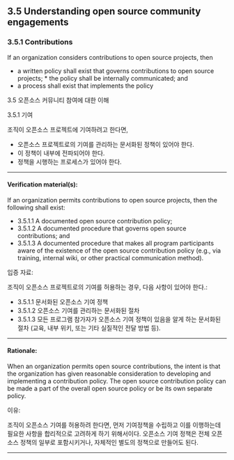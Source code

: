 ## 3.5 Understanding open source community engagements

### 3.5.1 Contributions
If an organization considers contributions to open source projects, then
* a written policy shall exist that governs contributions to open source projects; * the policy shall be internally communicated; and
* a process shall exist that implements the policy


3.5 오픈소스 커뮤니티 참여에 대한 이해

3.5.1 기여

조직이 오픈소스 프로젝트에 기여하려고 한다면,
* 오픈소스 프로젝트로의 기여를 관리하는 문서화된 정책이 있어야 한다. 
* 이 정책이 내부에 전파되어야 한다.
* 정책을 시행하는 프로세스가 있어야 한다. 
---

#### Verification material(s):
If an organization permits contributions to open source projects, then the following shall exist:
* 3.5.1.1 A documented open source contribution policy;
* 3.5.1.2 A documented procedure that governs open source contributions; and
* 3.5.1.3 A documented procedure that makes all program participants aware of the existence of the
open source contribution policy (e.g., via training, internal wiki, or other practical communication method).


입증 자료:

조직이 오픈소스 프로젝트로의 기여를 허용하는 경우, 다음 사항이 있어야 한다.:

* 3.5.1.1 문서화된 오픈소스 기여 정책
* 3.5.1.2 오픈소스 기여를 관리하는 문서화된 절차
* 3.5.1.3 모든 프로그램 참가자가 오픈소스 기여 정책이 있음을 알게 하는 문서화된 절차 (교육, 내부 위키, 또는 기타 실질적인 전달 방법 등).
---

#### Rationale:
When an organization permits open source contributions, the intent is that the organization has given reasonable consideration to developing and implementing a contribution policy. The open source contribution policy can be made a part of the overall open source policy or be its own separate policy.


이유:

조직이 오픈소스 기여를 허용하려 한다면, 먼저 기여정책을 수립하고 이를 이행하는데 필요한 사항을 합리적으로 고려하게 하기 위해서이다. 오픈소스 기여 정책은 전체 오픈소스 정책의 일부로 포함시키거나, 자체적인 별도의 정책으로 만들어도 된다.

---
